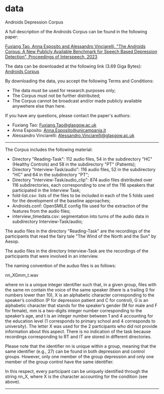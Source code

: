 # data
Androids Depression Corpus

A full description of the Androids Corpus can be found in the following paper:

<a href="https://www.dropbox.com/s/2rurxlh70ihfki4/Androids-Corpus.zip?dl=0">Fuxiang Tao, Anna Esposito and Alessandro Vinciarelli, "The Androids Corpus: A New Publicly Available Benchmark for Speech Based Depression Detection", Proceedings of Interspeech, 2023</a>

The data can be downloaded at the following link (3.69 Giga Bytes): <a href="https://www.dropbox.com/s/qi7a3bd7wo6kwim/Androids-Corpus.zip?dl=0">Androids Corpus</a>

By downloading the data, you accept the following Terms and Conditions:

- The data must be used for research purposes only;
- The Corpus must not be further distributed;
- The Corpus cannot be broadcast and/or made publicly available anywehere else than here.

If you have any questions, please contact the paper's authors:

- Fuxiang Tao: <a href="mailto:Fuxiang.Tao@glasgow.ac.uk">Fuxiang.Tao@glasgow.ac.uk</a>
- Anna Esposito: <a href="mailto:Anna.Esposito@unicampania.it">Anna.Esposito@unicampania.it</a>
- Alessandro Vinciarelli: <a href="mailto:Alessandro.Vinciarelli@glasgow.ac.uk">Alessandro.Vinciarelli@glasgow.ac.uk</a>

<hr>

The Corpus includes the following material:

- Directory "Reading-Task": 112 audio files, 54 in the subdirectory "HC" (Healthy Controls) and 58 in the subdirectory "PT" (Patients);
- Directory "Interview-Task/audio": 116 audio files, 52 in the subdirectory "HC" and 64 in the subdirectory "PT";
- Directory "Interview-Task/audio_clip": 874 audio files distributed over 116 subdirectories, each corresponding to one of the 116 speakers that participated in the Interview Task;
- fold-list.csv: lists of the files to be included in each of the 5 folds used for the development of the baseline approaches;
- Androids.conf: OpenSMILE config file used for the extraction of the features from the audio files;
- interview_timedata.csv: segmentation into turns of the audio data in subdirectory Interview-Task/audio;

The audio files in the directory "Reading-Task" are the recordings of the participants that read the fairy tale "The Wind of the North and the Sun" by Aesop.

The audio files in the directory Interview-Task are the recordings of the participants that were involved in an interview. 

The naming convention of the auduo files is as follows:

nn_XGmm_t.wav

where nn is a unique integer identifier such that, in a given group, files with the same nn contain the voice of the same speaker (there is a trailing 0 for numbers lower than 10), X is an alphabetic character corresponding to the speaker’s condition (P for depression patient and C for control), G is an alphabetic character that stands for the speaker’s gender (M for male and F for female), mm is a two-digits integer number corresponding to the speaker’s age, and t is an integer number between 1 and 4 accounting for the education level (1 corresponds to primary school and 4 corresponds to university). The letter X was used for the 2 participants who did not provide information about this aspect. There is no indication of the task because recordings corresponding to RT and IT are stored in different directories.

Please note that the identifier nn is unique within a group, meaning that the same identifier (e.g., 27) can be found in both depression and control groups. However, only one member of the group depression and only one member of the group control have the same identifier.

In this respect, every participant can be uniquely identified through the string nn_X, where X is the character accounting for the condition (see above).

<hr> 
